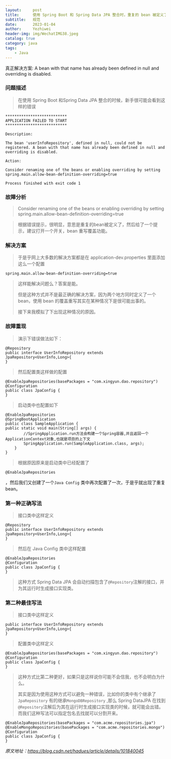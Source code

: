 ```yaml
---
layout:     post
title:      使用 Spring Boot 和 Spring Data JPA 整合时，重复的 bean 被定义了
subtitle:   规范
date:       2023-01-04
author:     Yezhiwei
header-img: img/WechatIMG38.jpeg
catalog: true
category: java
tags:
    - Java
---
```


真正解决方案: A bean with that name has already been defined in null and overriding is disabled.

### 问题描述

> 在使用 Spring Boot 和Spring Data JPA 整合的时候，新手很可能会看到这样的错误

```
***************************
APPLICATION FAILED TO START
***************************

Description:

The bean 'userInfoRepository', defined in null, could not be registered. A bean with that name has already been defined in null and overriding is disabled.

Action:

Consider renaming one of the beans or enabling overriding by setting spring.main.allow-bean-definition-overriding=true

Process finished with exit code 1
```

### 故障分析

> Consider renaming one of the beans or enabling overriding by setting spring.main.allow-bean-definition-overriding=true

> 根据错误提示，很明显，意思是重复的bean被定义了，然后给了一个提示，建议打开一个开关，bean 重写覆盖功能。

### 解决方案

> 于是乎网上大多数的解决方案都是在 application-dev.properties 里面添加这么一个配置

```
spring.main.allow-bean-definition-overriding=true
```

> 这样能解决问题么？答案是能。
> 
> 但是这种方式并不是最正确的解决方案，因为两个地方同时定义了一个 bean，使用 bean 的覆盖重写其实在某种情况下是很可能出事的。
> 
> 接下来我模拟了下出现这种情况的原因。

### 故障重现

> 演示下错误做法如下：

```
@Repository
public interface UserInfoRepository extends JpaRepository<UserInfo,Long>{
}
```

> 然后配置类这样做的配置

```
@EnableJpaRepositories(basePackages = "com.xingyun.dao.repository")
@Configuration
public class JpaConfig {
}
```

> 启动类中也配置如下

```
@EnableJpaRepositories
@SpringBootApplication
public class SampleApplication {
public static void main(String[] args) {
        //SpringApplication.run方法会构建一个Spring容器,并且返回一个ApplicationContext对象,也就是项目的上下文
        SpringApplication.run(SampleApplication.class, args);
    }
}
```

> 根据原因原来是启动类中已经配置了

```
@EnableJpaRepositories
```

，然后我们又创建了一个`Java Config` 类中再次配置了一次，于是乎就出现了重复bean。

### 第一种正确写法

> 接口类中这样定义

```
@Repository
public interface UserInfoRepository extends JpaRepository<UserInfo,Long>{
}
```

> 然后在 Java Config 类中这样配置

```
@EnableJpaRepositories
@Configuration
public class JpaConfig {
}
```

> 这种方式 Spring Data JPA 会自动扫描包含了`@Repository`注解的接口，并为其运行时生成接口实现类。

### 第二种最佳写法

> 接口类中这样定义

```
public interface UserInfoRepository extends JpaRepository<UserInfo,Long>{
}
```

> 配置类中这样定义

```
@EnableJpaRepositories(basePackages = "com.xingyun.dao.repository")
@Configuration
public class JpaConfig {
}
```

> 这种方式比第二种更好，如果只是这样说你可能不会信我，也不会明白为什么。
> 
> 其实是因为使用这种方式可以避免一种错误，比如你的类中有个继承了`JpaRepository` 有的继承`MongoDBRepository` ,那么 Spring DataJPA 在找到`@Repository`注解后为其在运行时生成接口实现类的时候，就可能会出错。  
> 而我们这种写法可以指定包名去找就可以分割开来。

```
@EnableJpaRepositories(basePackages = "com.acme.repositories.jpa")
@EnableMongoRepositories(basePackages = "com.acme.repositories.mongo")
@Configuration
public class JpaConfig {
}
```

*原文地址：https://blog.csdn.net/hadues/article/details/101840045*


